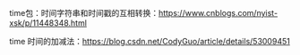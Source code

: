 time包：时间字符串和时间戳的互相转换：https://www.cnblogs.com/nyist-xsk/p/11448348.html

time 时间的加减法：https://blog.csdn.net/CodyGuo/article/details/53009451

